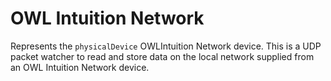OWL Intuition Network
=====================

Represents the `physicalDevice` OWLIntuition Network device. This is a UDP packet watcher to read and store
data on the local network supplied from an OWL Intuition Network device.